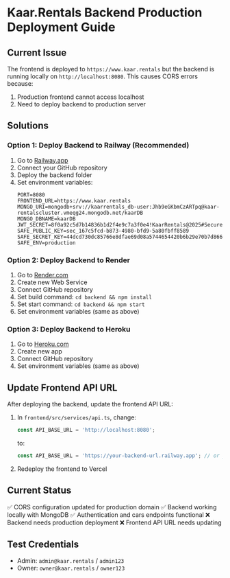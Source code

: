 # Kaar.Rentals Backend Production Deployment Guide

## Current Issue
The frontend is deployed to `https://www.kaar.rentals` but the backend is running locally on `http://localhost:8080`. This causes CORS errors because:
1. Production frontend cannot access localhost
2. Need to deploy backend to production server

## Solutions

### Option 1: Deploy Backend to Railway (Recommended)
1. Go to [Railway.app](https://railway.app)
2. Connect your GitHub repository
3. Deploy the backend folder
4. Set environment variables:
   ```
   PORT=8080
   FRONTEND_URL=https://www.kaar.rentals
   MONGO_URI=mongodb+srv://kaarrentals_db-user:Jhb9eGKbmCzARTpq@kaar-rentalscluster.vmeqg24.mongodb.net/kaarDB
   MONGO_DBNAME=kaarDB
   JWT_SECRET=8f0a92c5d7b14836b1d2f4e9c7a3f0e4!KaarRentals@2025#Secure
   SAFE_PUBLIC_KEY=sec_167c5fcd-b873-4980-bfd9-5a80fbff8589
   SAFE_SECRET_KEY=44dcd730dc85766e8dfae69d08a5744654420b6b29e70b7d866df1711b9c830a
   SAFE_ENV=production
   ```

### Option 2: Deploy Backend to Render
1. Go to [Render.com](https://render.com)
2. Create new Web Service
3. Connect GitHub repository
4. Set build command: `cd backend && npm install`
5. Set start command: `cd backend && npm start`
6. Set environment variables (same as above)

### Option 3: Deploy Backend to Heroku
1. Go to [Heroku.com](https://heroku.com)
2. Create new app
3. Connect GitHub repository
4. Set environment variables (same as above)

## Update Frontend API URL
After deploying the backend, update the frontend API URL:

1. In `frontend/src/services/api.ts`, change:
   ```typescript
   const API_BASE_URL = 'http://localhost:8080';
   ```
   to:
   ```typescript
   const API_BASE_URL = 'https://your-backend-url.railway.app'; // or your deployed URL
   ```

2. Redeploy the frontend to Vercel

## Current Status
✅ CORS configuration updated for production domain
✅ Backend working locally with MongoDB
✅ Authentication and cars endpoints functional
❌ Backend needs production deployment
❌ Frontend API URL needs updating

## Test Credentials
- Admin: `admin@kaar.rentals` / `admin123`
- Owner: `owner@kaar.rentals` / `owner123`





